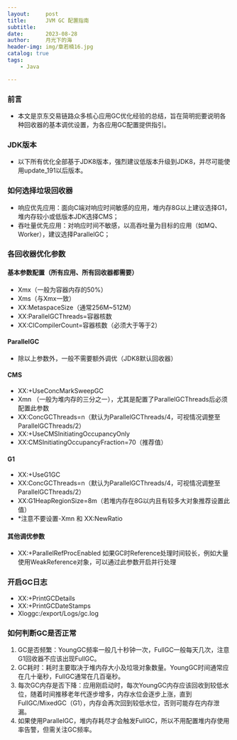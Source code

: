 ```yaml
---
layout:     post
title:      JVM GC 配置指南
subtitle:   
date:       2023-08-28
author:     月光下的海
header-img: img/章若楠16.jpg
catalog: true
tags:
    - Java

---
```


### 前言

- 本文是京东交易链路众多核心应用GC优化经验的总结，旨在简明扼要说明各种回收器的基本调优设置，为各应用GC配置提供指引。
### JDK版本

- 以下所有优化全部基于JDK8版本，强烈建议低版本升级到JDK8，并尽可能使用update_191以后版本。
### **如何选择垃圾回收器**

- 响应优先应用：面向C端对响应时间敏感的应用，堆内存8G以上建议选择G1，堆内存较小或低版本JDK选择CMS；
- 吞吐量优先应用：对响应时间不敏感，以高吞吐量为目标的应用（如MQ、Worker），建议选择ParallelGC；
### **各回收器优化参数**
#### **基本参数配置（所有应用、所有回收器都需要）**

- Xmx（一般为容器内存的50%）
- Xms（与Xmx一致）
- XX:MetaspaceSize（通常256M~512M）
- XX:ParallelGCThreads=容器核数
- XX:CICompilerCount=容器核数（必须大于等于2）
#### **ParallelGC**

- 除以上参数外，一般不需要额外调优（JDK8默认回收器）
#### **CMS**

- XX:+UseConcMarkSweepGC
- Xmn （一般为堆内存的三分之一），尤其是配置了ParallelGCThreads后必须配置此参数
- XX:ConcGCThreads=n（默认为ParallelGCThreads/4，可视情况调整至ParallelGCThreads/2）
- XX:+UseCMSInitiatingOccupancyOnly
- XX:CMSInitiatingOccupancyFraction=70（推荐值）
#### **G1**

- XX:+UseG1GC
- XX:ConcGCThreads=n（默认为ParallelGCThreads/4，可视情况调整至ParallelGCThreads/2）
- XX:G1HeapRegionSize=8m（若堆内存在8G以内且有较多大对象推荐设置此值）
- *注意不要设置-Xmn 和 XX:NewRatio
#### **其他调优参数**

- XX:+ParallelRefProcEnabled 如果GC时Reference处理时间较长，例如大量使用WeakReference对象，可以通过此参数开启并行处理
### **开启GC日志**

- XX:+PrintGCDetails
- XX:+PrintGCDateStamps
- Xloggc:/export/Logs/gc.log
### **如何判断GC是否正常**

1. GC是否频繁：YoungGC频率一般几十秒钟一次，FullGC一般每天几次，注意G1回收器不应该出现FullGC。
2. GC耗时：耗时主要取决于堆内存大小及垃圾对象数量。YoungGC时间通常应在几十毫秒，FullGC通常在几百毫秒。
3. 每次GC内存是否下降：应用刚启动时，每次YoungGC内存应该回收到较低水位，随着时间推移老年代逐步增多，内存水位会逐步上涨，直到FullGC/MixedGC（G1），内存会再次回到较低水位，否则可能存在内存泄漏。
4. 如果使用ParallelGC，堆内存耗尽才会触发FullGC，所以不用配置堆内存使用率告警，但需关注GC频率。
